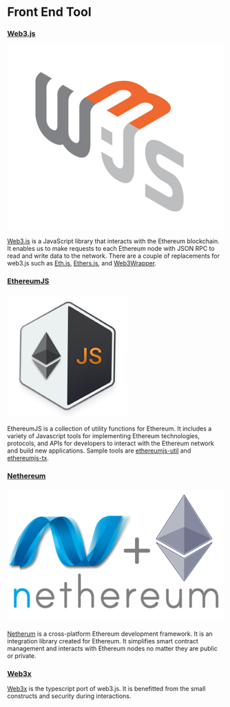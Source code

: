 # Front End Tool

### [Web3.js](https://web3js.readthedocs.io/en/v1.8.0/)

<img src="../../../.gitbook/assets/web3js.jpeg" alt="" data-size="original">

[Web3.js](https://medium.com/coinmonks/web3-js-ethereum-javascript-api-72f7b22e2f0a) is a JavaScript library that interacts with the Ethereum blockchain. It enables us to make requests to each Ethereum node with JSON RPC to read and write data to the network. There are a couple of replacements for web3.js such as [Eth.js](https://github.com/ethjs), [Ethers.js](https://github.com/ethers-io/ethers.js/), and [Web3Wrapper](https://github.com/0xProject/0x-monorepo/tree/development/packages/web3-wrapper).&#x20;

### [EthereumJS](https://github.com/ethereumjs/)

### ![](<../../../.gitbook/assets/EthereumJS (1).png>)

EthereumJS is a collection of utility functions for Ethereum. It includes a variety of Javascript tools for implementing Ethereum technologies, protocols, and APIs for developers to interact with the Ethereum network and build new applications. Sample tools are [ethereumjs-util](https://github.com/ethereumjs/ethereumjs-util) and [ethereumjs-tx](https://github.com/ethereumjs/ethereumjs-tx).

### [Nethereum](https://github.com/Nethereum/)

### ![](../../../.gitbook/assets/Nethereum.png)

[Netherum](https://blockgeni.com/basics-of-nethereum/) is a cross-platform Ethereum development framework. It is an integration library created for Ethereum. It simplifies smart contract management and interacts with Ethereum nodes no matter they are public or private.&#x20;

### [Web3x](https://github.com/xf00f/web3x)

[Web3x](https://web3x.co/) is the typescript port of web3.js. It is benefitted from the small constructs and security during interactions.&#x20;
